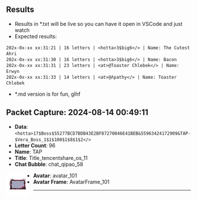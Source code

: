 ## Results
 - Results in *.txt will be live so you can have it open in VSCode and just watch
 - Expected results:
```text
202x-0x-xx xx:31:21 | 16 letters | <hotta>3$big6</> | Name: The Cutest Ahri
202x-0x-xx xx:31:30 | 16 letters | <hotta>3$big6</> | Name: Bacon
202x-0x-xx xx:31:31 | 23 letters | <at>@Toaster Chlebek</> | Name: Erwyn
202x-0x-xx xx:31:33 | 14 letters | <at>@Λpathy</> | Name: Toaster Chlebek
```
- *.md version is for fun, glhf
## Packet Capture: 2024-08-14 00:49:11

- **Data**: `<hotta>17$Boss$55277BCD7BDB43E2BF87270046E41BEB&55963424172909&TAP-$Vera_Boss_1$1$100$1$8$1$2</>`
- **Letter Count**: 96
- **Name**: TAP
- **Title**: Title_tencentshare_os_11
- **Chat Bubble**: chat_qipao_58
<img align='left' width='64px' src='https://github.com/JMJAJ/TOFTools/blob/icons/qipao/icon_qipao_58.png' style='padding-right:10px;' />

- **Avatar**: avatar_101
- **Avatar Frame**: AvatarFrame_101
---
